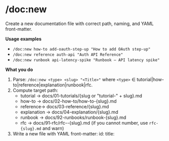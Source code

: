 # /doc:new
Create a new documentation file with correct path, naming, and YAML front-matter.

**Usage examples**
- `/doc:new how-to add-oauth-step-up "How to add OAuth step-up"`
- `/doc:new reference auth-api "Auth API Reference"`
- `/doc:new runbook api-latency-spike "Runbook — API latency spike"`

**What you do**
1) Parse: `/doc:new <type> <slug> "<Title>"` where `<type>` ∈ tutorial|how-to|reference|explanation|runbook|rfc.
2) Compute target path:
   - tutorial → docs/01-tutorials/{slug or "tutorial-" + slug}.md
   - how-to   → docs/02-how-to/how-to-{slug}.md
   - reference→ docs/03-reference/{slug}.md
   - explanation → docs/04-explanation/{slug}.md
   - runbook  → docs/92-runbooks/runbook-{slug}.md
   - rfc      → docs/91-rfc/rfc-<auto-number>-{slug}.md (if you cannot number, use `rfc-{slug}.md` and warn)
3) Write a new file with YAML front-matter:
   id: <slug>
   title: <Title>
   type: <type>
   owner: @hu3mann
   last_review: today
   next_review: +90d
4) If a Model Context Protocol file-write tool is available (e.g., Desktop Commander), CREATE the file at the computed path. Otherwise, return the full Markdown for manual copy.
5) After creating, list the relative path and remind me to run: `pre-commit run -a` and `python scripts/docs_manifest.py`.

**Notes**
- Never duplicate an existing file; if exists, propose updating it instead.
- Link the new file to any relevant Feature Hub using `feature_id:` in the YAML.
